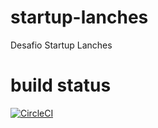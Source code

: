 # startup-lanches
Desafio Startup Lanches

# build status

[![CircleCI](https://circleci.com/gh/mustache1up/startup-lanches/tree/master.svg?style=svg)](https://circleci.com/gh/mustache1up/startup-lanches/tree/master)
